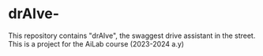 # drAIve-
This repository contains "drAIve", the swaggest drive assistant in the street. This is a project for the AiLab course (2023-2024 a.y)

